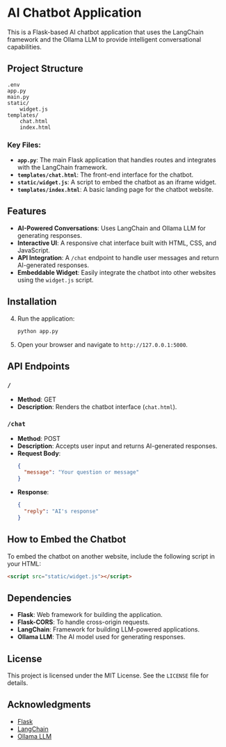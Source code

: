 # AI Chatbot Application

This is a Flask-based AI chatbot application that uses the LangChain framework and the Ollama LLM to provide intelligent conversational capabilities.

## Project Structure

```
.env
app.py
main.py
static/
    widget.js
templates/
    chat.html
    index.html
```

### Key Files:
- **`app.py`**: The main Flask application that handles routes and integrates with the LangChain framework.
- **`templates/chat.html`**: The front-end interface for the chatbot.
- **`static/widget.js`**: A script to embed the chatbot as an iframe widget.
- **`templates/index.html`**: A basic landing page for the chatbot website.

## Features

- **AI-Powered Conversations**: Uses LangChain and Ollama LLM for generating responses.
- **Interactive UI**: A responsive chat interface built with HTML, CSS, and JavaScript.
- **API Integration**: A `/chat` endpoint to handle user messages and return AI-generated responses.
- **Embeddable Widget**: Easily integrate the chatbot into other websites using the `widget.js` script.

## Installation

4. Run the application:
   ```bash
   python app.py
   ```

5. Open your browser and navigate to `http://127.0.0.1:5000`.

## API Endpoints

### `/`
- **Method**: GET
- **Description**: Renders the chatbot interface (`chat.html`).

### `/chat`
- **Method**: POST
- **Description**: Accepts user input and returns AI-generated responses.
- **Request Body**:
  ```json
  {
    "message": "Your question or message"
  }
  ```
- **Response**:
  ```json
  {
    "reply": "AI's response"
  }
  ```

## How to Embed the Chatbot

To embed the chatbot on another website, include the following script in your HTML:
```html
<script src="static/widget.js"></script>
```

## Dependencies

- **Flask**: Web framework for building the application.
- **Flask-CORS**: To handle cross-origin requests.
- **LangChain**: Framework for building LLM-powered applications.
- **Ollama LLM**: The AI model used for generating responses.

## License

This project is licensed under the MIT License. See the `LICENSE` file for details.

## Acknowledgments

- [Flask](https://flask.palletsprojects.com/)
- [LangChain](https://www.langchain.com/)
- [Ollama LLM](https://www.ollama.ai/)
